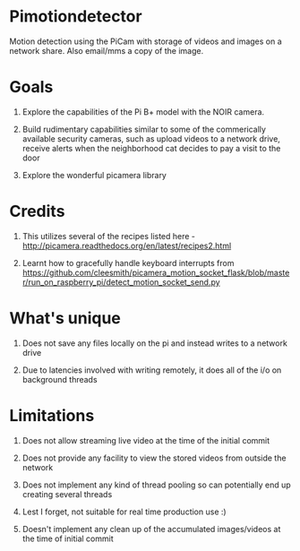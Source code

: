 Pimotiondetector
================

Motion detection using the PiCam with storage of videos and images on a network share. Also email/mms a copy of the image.

Goals
==========

1. Explore the capabilities of the Pi B+ model with the NOIR camera. 

2. Build rudimentary capabilities similar to some of the commerically available security cameras, such as upload videos to a network drive, receive alerts when the neighborhood cat decides to pay a visit to the door

3. Explore the wonderful picamera library

Credits
=======

1. This utilizes several of the recipes listed here - http://picamera.readthedocs.org/en/latest/recipes2.html

2. Learnt how to gracefully handle keyboard interrupts from https://github.com/cleesmith/picamera_motion_socket_flask/blob/master/run_on_raspberry_pi/detect_motion_socket_send.py


What's unique
=============

1. Does not save any files locally on the pi and instead writes to a network drive

2. Due to latencies involved with writing remotely, it does all of the i/o on background threads

Limitations
===========

1. Does not allow streaming live video at the time of the initial commit

2. Does not provide any facility to view the stored videos from outside the network

3. Does not implement any kind of thread pooling so can potentially end up creating several threads 

4. Lest I forget, not suitable for real time production use :)

5. Doesn't implement any clean up of the accumulated images/videos at the time of initial commit
